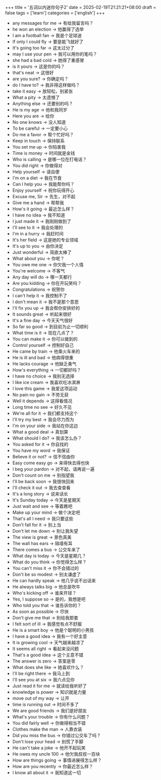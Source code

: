 +++
title = '五词以内迷你句子2'
date = 2025-02-19T21:21:21+08:00
draft = false
tags = ['learn']
categories = ['english']
+++

- any messages for me -> 有给我留言吗？
- he won an election -> 他赢得了选举
- I am a football fan -> 我是个足球迷
- If only I could fly -> 要是能飞就好了
- It's going too far -> 这太过分了
- may I use your pen -> 我可以用你的笔吗？
- she had a bad cold -> 她得了重感冒
- is it yours -> 这是你的吗？
- that's neat -> 这很好
- are you sure? -> 你确定吗？
- do I have to? -> 我非得这样做吗？
- take it easy -> 放轻松，别紧张
- What a pity -> 太遗憾了
- Anything else -> 还要别的吗？
- He is my age -> 他和我同岁
- Here you are -> 给你
- No one knows -> 没人知道
- To be careful -> 一定要小心
- Do me a favor -> 帮个忙好吗？
- Keep in touch -> 保持联系
- You set me up -> 你陷害我
- Time is money -> 时间就是金钱
- Who is calling -> 是哪一位在打电话？
- You did right -> 你做得对
- Help yourself -> 请自便
- I'm on a diet -> 我在节食
- Can I help you -> 我能帮你吗？
- Enjoy yourself -> 祝你玩得开心
- Excuse me, Sir -> 先生，对不起
- Give me a hand -> 帮帮我
- How's it going -> 最近怎么样？
- I have no idea -> 我不知道
- I just made it -> 我刚刚做到了
- I'll see to it -> 我会处理的
- I'm in a hurry -> 我赶时间
- It's her field -> 这是她的专业领域
- It's up to you -> 由你决定
- Just wonderful -> 简直太棒了
- What about you -> 你呢？
- You owe me one -> 你欠我一个人情
- You're welcome -> 不客气
- Any day will do -> 哪一天都行
- Are you kidding -> 你在开玩笑吗？
- Congratulations -> 祝贺你
- I can't help it -> 我控制不了
- I don't mean it -> 我不是那个意思
- I'll fix you up -> 我会帮你安排好的
- It sounds great -> 听起来很好
- It's a fine day -> 今天天气很好
- So far so good -> 到目前为止一切顺利
- What time is it -> 现在几点了？
- You can make it -> 你可以做到的
- Control yourself -> 控制好自己
- He came by train -> 他乘火车来的
- He is ill and bad -> 他病得很重
- He lacks courage -> 他缺乏勇气
- How's everything -> 一切都好吗？
- I have no choice -> 我别无选择
- I like ice cream -> 我喜欢吃冰淇淋
- I love this game -> 我爱这项运动
- No pain no gain -> 不劳无获
- Well it depends -> 这得看情况
- Long time no see -> 好久不见
- We're all for it -> 我们都支持这个
- I'll try my best -> 我会尽力而为
- I'm on your side -> 我站在你这边
- What a good deal -> 真划算
- What should I do? -> 我该怎么办？
- You asked for it -> 你自找的
- You have my word -> 我保证
- Believe it or not? -> 信不信由你
- Easy come easy go -> 来得快去得也快
- I beg your pardon -> 对不起，请再说一遍
- Don't count on me -> 别指望我
- I'll be back soon -> 我很快回来
- I'll check it out -> 我去查查看
- It's a long story -> 说来话长
- It's Sunday today -> 今天是星期天
- Just wait and see -> 等着瞧吧
- Make up your mind -> 做个决定吧
- That's all I need -> 我只要这些
- Don't fall for it -> 别上当
- Don't let me down -> 别让我失望
- The view is great -> 景色真美
- The wall has ears -> 隔墙有耳
- There comes a bus -> 公交车来了
- What day is today -> 今天是星期几？
- What do you think -> 你觉得怎么样？
- You can't miss it -> 你不会错过的
- Don't be so modest -> 别太谦虚了
- He can hardly speak -> 他几乎说不出话来
- He always talks big -> 他总是吹牛
- Who's kicking off -> 谁来开球？
- Yes, I suppose so -> 是的，我想是吧
- Who told you that -> 谁告诉你的？
- As soon as possible -> 尽快
- Don't give me that -> 别给我那套
- I felt sort of ill -> 我感觉有点不舒服
- He is a smart boy -> 他是个聪明的小男孩
- I have a good idea -> 我有一个好主意
- It is growing cool -> 天气越来越凉了
- It seems all right -> 看起来没问题
- That's a good idea -> 这个主意不错
- The answer is zero -> 答案是零
- What does she like -> 她喜欢什么？
- I'll be right there -> 我马上到
- I'll see you at six -> 我六点见你
- Just read it for me -> 就读给我听好了
- knowledge is power -> 知识就是力量
- move out of my way -> 让开
- time is running out -> 时间不多了
- We are good friends -> 我们是好朋友
- What's your trouble -> 你有什么问题？
- You did fairly well -> 你做得相当不错
- Clothes make the man -> 人靠衣装
- Did you miss the bus -> 你错过公交车了吗？
- Don't lose your head -> 别慌了手脚
- He can't take a joke -> 他开不起玩笑
- He owes my uncle 100 -> 他欠我叔叔一百块
- How are things going -> 事情进展得怎么样？
- How are you recently -> 你最近怎么样？
- I know all about it -> 我知道这一切

